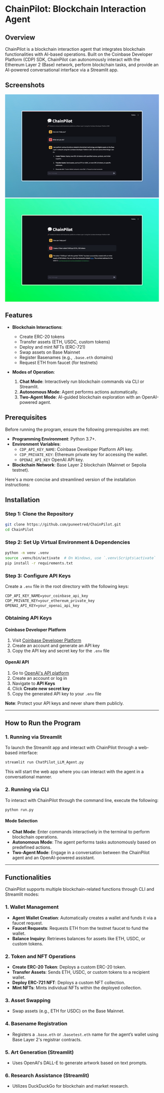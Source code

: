 # **ChainPilot: Blockchain Interaction Agent**

## **Overview**

ChainPilot is a blockchain interaction agent that integrates blockchain functionalities with AI-based operations. Built on the Coinbase Developer Platform (CDP) SDK, ChainPilot can autonomously interact with the Ethereum Layer 2 (Base) network, perform blockchain tasks, and provide an AI-powered conversational interface via a Streamlit app.

## **Screenshots**

![Streamlit App](assets/img/screenshot_1.jpeg)
![Streamlit App](assets/img/screenshot_2.jpeg)

## **Features**

- **Blockchain Interactions**:
  - Create ERC-20 tokens
  - Transfer assets (ETH, USDC, custom tokens)
  - Deploy and mint NFTs (ERC-721)
  - Swap assets on Base Mainnet
  - Register Basenames (e.g., `.base.eth` domains)
  - Request ETH from faucet (for testnets)

- **Modes of Operation**:
  1. **Chat Mode**: Interactively run blockchain commands via CLI or Streamlit.
  2. **Autonomous Mode**: Agent performs actions automatically.
  3. **Two-Agent Mode**: AI-guided blockchain exploration with an OpenAI-powered agent.

## **Prerequisites**

Before running the program, ensure the following prerequisites are met:

- **Programming Environment**: Python 3.7+.
- **Environment Variables**:
  - `CDP_API_KEY_NAME`: Coinbase Developer Platform API key.
  - `CDP_PRIVATE_KEY`: Ethereum private key for accessing the wallet.
  - `OPENAI_API_KEY` OpenAI API key.
- **Blockchain Network**: Base Layer 2 blockchain (Mainnet or Sepolia testnet).

Here's a more concise and streamlined version of the installation instructions:

## **Installation**

### **Step 1: Clone the Repository**
```bash
git clone https://github.com/puneetred/ChainPilot.git
cd ChainPilot
```

### **Step 2: Set Up Virtual Environment & Dependencies**
```bash
python -m venv .venv
source .venv/bin/activate  # On Windows, use `.venv\Scripts\activate`
pip install -r requirements.txt
```

### **Step 3: Configure API Keys**
Create a `.env` file in the root directory with the following keys:
```plaintext
CDP_API_KEY_NAME=your_coinbase_api_key
CDP_PRIVATE_KEY=your_ethereum_private_key
OPENAI_API_KEY=your_openai_api_key
```

### **Obtaining API Keys**

#### Coinbase Developer Platform
1. Visit [Coinbase Developer Platform](https://developer.coinbase.com)
2. Create an account and generate an API key
3. Copy the API key and secret key for the `.env` file

#### OpenAI API
1. Go to [OpenAI's API platform](https://platform.openai.com/signup)
2. Create an account or log in
3. Navigate to **API Keys**
4. Click **Create new secret key**
5. Copy the generated API key to your `.env` file

**Note**: Protect your API keys and never share them publicly.

---

## **How to Run the Program**

### **1. Running via Streamlit**

To launch the Streamlit app and interact with ChainPilot through a web-based interface:
```bash
streamlit run ChatPilot_LLM_Agent.py
```

This will start the web app where you can interact with the agent in a conversational manner.

### **2. Running via CLI**

To interact with ChainPilot through the command line, execute the following:
```bash
python run.py
```

#### **Mode Selection**
- **Chat Mode**: Enter commands interactively in the terminal to perform blockchain operations.
- **Autonomous Mode**: The agent performs tasks autonomously based on predefined actions.
- **Two-Agent Mode**: Engage in a conversation between the ChainPilot agent and an OpenAI-powered assistant.

---

## **Functionalities**

ChainPilot supports multiple blockchain-related functions through CLI and Streamlit modes:

### **1. Wallet Management**
- **Agent Wallet Creation**: Automatically creates a wallet and funds it via a faucet request.
- **Faucet Requests**: Requests ETH from the testnet faucet to fund the wallet.
- **Balance Inquiry**: Retrieves balances for assets like ETH, USDC, or custom tokens.

### **2. Token and NFT Operations**
- **Create ERC-20 Token**: Deploys a custom ERC-20 token.
- **Transfer Assets**: Sends ETH, USDC, or custom tokens to a recipient wallet.
- **Deploy ERC-721 NFT**: Deploys a custom NFT collection.
- **Mint NFTs**: Mints individual NFTs within the deployed collection.

### **3. Asset Swapping**
- Swap assets (e.g., ETH for USDC) on the Base Mainnet.

### **4. Basename Registration**
- Registers a `.base.eth` or `.basetest.eth` name for the agent’s wallet using Base Layer 2's registrar contracts.

### **5. Art Generation (Streamlit)**
- Uses OpenAI's DALL-E to generate artwork based on text prompts.

### **6. Research Assistance (Streamlit)**
- Utilizes DuckDuckGo for blockchain and market research.
